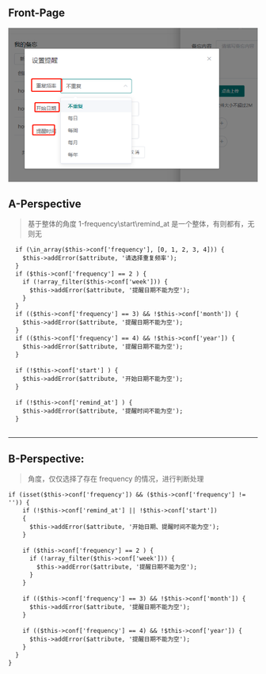 
## Front-Page

![front-page-view](./images/diff-perspect.png)

## A-Perspective

> 基于整体的角度 1-frequency\start\remind_at 是一个整体，有则都有，无则无

```
  if (\in_array($this->conf['frequency'], [0, 1, 2, 3, 4])) {
	$this->addError($attribute, '请选择重复频率');
  }
  if ($this->conf['frequency'] == 2 ) {
	if (!array_filter($this->conf['week'])) {
	  $this->addError($attribute, '提醒日期不能为空');
	}
  }
  if (($this->conf['frequency'] == 3) && !$this->conf['month']) {
	$this->addError($attribute, '提醒日期不能为空');
  }
  if (($this->conf['frequency'] == 4) && !$this->conf['year']) {
	$this->addError($attribute, '提醒日期不能为空');
  }

  if (!$this->conf['start'] ) {
	$this->addError($attribute, '开始日期不能为空');
  }

  if (!$this->conf['remind_at'] ) {
	$this->addError($attribute, '提醒时间不能为空');
  }
  
```


----

## B-Perspective: 

> 角度，仅仅选择了存在 frequency 的情况，进行判断处理

```
if (isset($this->conf['frequency']) && ($this->conf['frequency'] != '')) { 
	if (!$this->conf['remind_at'] || !$this->conf['start'])
	{
	  $this->addError($attribute, '开始日期、提醒时间不能为空');
	}

	if ($this->conf['frequency'] == 2 ) {
	  if (!array_filter($this->conf['week'])) {
		$this->addError($attribute, '提醒日期不能为空');
	  }
	}

	if (($this->conf['frequency'] == 3) && !$this->conf['month']) {
	  $this->addError($attribute, '提醒日期不能为空');
	}

	if (($this->conf['frequency'] == 4) && !$this->conf['year']) {
	  $this->addError($attribute, '提醒日期不能为空');
	}
  }
}

```

